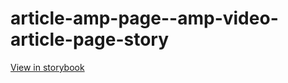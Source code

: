 # article-amp-page--amp-video-article-page-story

[View in storybook](https://raw.githack.com/Independent-Digital-News-and-Media-Ltd/standard-pwamp-sb/PR-900-sb/index.html?path=/story/article-amp-page--amp-video-article-page-story)